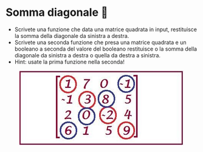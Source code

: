 # Somma diagonale :kick_scooter: 

* Scrivete una funzione che data una matrice quadrata in input, restituisce la somma della diagonale da sinistra a destra. 
* Scrivete una seconda funzione che presa una matrice quadrata e un booleano a seconda del valore del booleano restituisce o la somma della diagonale da sinistra a destra o quella da destra a sinistra.
* Hint: usate la prima funzione nella seconda!


<p align="center">
<img src="./diagonale.jpg"  class="center">
</p>
